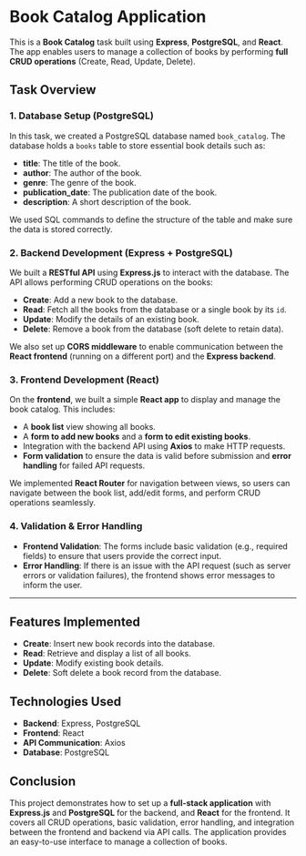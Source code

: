 # Book Catalog Application

This is a **Book Catalog** task built using **Express**, **PostgreSQL**, and **React**. The app enables users to manage a collection of books by performing **full CRUD operations** (Create, Read, Update, Delete). 

## Task Overview

### 1. **Database Setup (PostgreSQL)**

In this task, we created a PostgreSQL database named `book_catalog`. The database holds a `books` table to store essential book details such as:

- **title**: The title of the book.
- **author**: The author of the book.
- **genre**: The genre of the book.
- **publication_date**: The publication date of the book.
- **description**: A short description of the book.

We used SQL commands to define the structure of the table and make sure the data is stored correctly.

### 2. **Backend Development (Express + PostgreSQL)**

We built a **RESTful API** using **Express.js** to interact with the database. The API allows performing CRUD operations on the books:

- **Create**: Add a new book to the database.
- **Read**: Fetch all the books from the database or a single book by its `id`.
- **Update**: Modify the details of an existing book.
- **Delete**: Remove a book from the database (soft delete to retain data).

We also set up **CORS middleware** to enable communication between the **React frontend** (running on a different port) and the **Express backend**.

### 3. **Frontend Development (React)**

On the **frontend**, we built a simple **React app** to display and manage the book catalog. This includes:

- A **book list** view showing all books.
- A **form to add new books** and a **form to edit existing books**.
- Integration with the backend API using **Axios** to make HTTP requests.
- **Form validation** to ensure the data is valid before submission and **error handling** for failed API requests.

We implemented **React Router** for navigation between views, so users can navigate between the book list, add/edit forms, and perform CRUD operations seamlessly.

### 4. **Validation & Error Handling**

- **Frontend Validation**: The forms include basic validation (e.g., required fields) to ensure that users provide the correct input.
- **Error Handling**: If there is an issue with the API request (such as server errors or validation failures), the frontend shows error messages to inform the user.

---

## Features Implemented

- **Create**: Insert new book records into the database.
- **Read**: Retrieve and display a list of all books.
- **Update**: Modify existing book details.
- **Delete**: Soft delete a book record from the database.

## Technologies Used

- **Backend**: Express, PostgreSQL
- **Frontend**: React
- **API Communication**: Axios
- **Database**: PostgreSQL

## Conclusion

This project demonstrates how to set up a **full-stack application** with **Express.js** and **PostgreSQL** for the backend, and **React** for the frontend. It covers all CRUD operations, basic validation, error handling, and integration between the frontend and backend via API calls. The application provides an easy-to-use interface to manage a collection of books.
